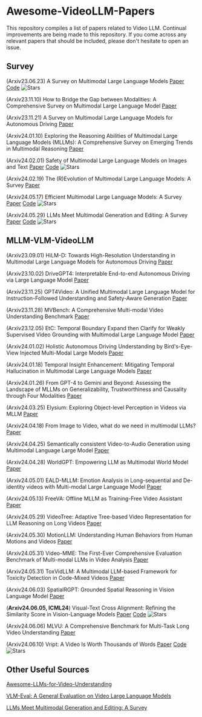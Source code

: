 # Awesome-VideoLLM-Papers
This repository compiles a list of papers related to Video LLM.  Continual improvements are being made to this repository. If you come across any relevant papers that should be included, please don't hesitate to open an issue.

## Survey

(Arxiv23.06.23) A Survey on Multimodal Large Language Models [Paper](https://arxiv.org/abs/2306.13549) [Code](https://github.com/BradyFU/Awesome-Multimodal-Large-Language-Models) ![Stars](https://img.shields.io/github/stars/BradyFU/Awesome-Multimodal-Large-Language-Models)

(Arxiv23.11.10) How to Bridge the Gap between Modalities: A Comprehensive Survey on Multimodal Large Language Model [Paper](https://arxiv.org/abs/2311.07594)

(Arxiv23.11.21) A Survey on Multimodal Large Language Models for Autonomous Driving [Paper](https://arxiv.org/abs/2311.12320)

(Arxiv24.01.10) Exploring the Reasoning Abilities of Multimodal Large Language Models (MLLMs): A Comprehensive Survey on Emerging Trends in Multimodal Reasoning [Paper](https://arxiv.org/abs/2401.06805) 

(Arxiv24.02.01) Safety of Multimodal Large Language Models on Images and Text [Paper](https://arxiv.org/abs/2402.00357) [Code](https://github.com/isXinLiu/MLLM-Safety-Collection) ![Stars](https://img.shields.io/github/stars/isXinLiu/MLLM-Safety-Collection)

(Arxiv24.02.19) The (R)Evolution of Multimodal Large Language Models: A Survey [Paper](https://arxiv.org/abs/2402.12451) 

(Arxiv24.05.17) Efficient Multimodal Large Language Models: A Survey [Paper](https://arxiv.org/abs/2405.10739) [Code](https://github.com/lijiannuist/Efficient-Multimodal-LLMs-Survey) ![Stars](https://img.shields.io/github/stars/lijiannuist/Efficient-Multimodal-LLMs-Survey)

(Arxiv24.05.29) LLMs Meet Multimodal Generation and Editing: A Survey [Paper](https://arxiv.org/abs/2405.19334) [Code](https://github.com/YingqingHe/Awesome-LLMs-meet-Multimodal-Generation) ![Stars](https://img.shields.io/github/stars/YingqingHe/Awesome-LLMs-meet-Multimodal-Generation)

## MLLM-VLM-VideoLLM

(Arxiv23.09.01) HiLM-D: Towards High-Resolution Understanding in Multimodal Large Language Models for Autonomous Driving [Paper](https://arxiv.org/abs/2309.05186) 

(Arxiv23.10.02) DriveGPT4: Interpretable End-to-end Autonomous Driving via Large Language Model [Paper](https://arxiv.org/abs/2310.01412) 

(Arxiv23.11.25) GPT4Video: A Unified Multimodal Large Language Model for lnstruction-Followed Understanding and Safety-Aware Generation [Paper](https://arxiv.org/abs/2311.16511) 

(Arxiv23.11.28) MVBench: A Comprehensive Multi-modal Video Understanding Benchmark [Paper](https://arxiv.org/abs/2311.17005) 

(Arxiv23.12.05) EtC: Temporal Boundary Expand then Clarify for Weakly Supervised Video Grounding with Multimodal Large Language Model [Paper](https://arxiv.org/abs/2312.02483) 

(Arxiv24.01.02) Holistic Autonomous Driving Understanding by Bird's-Eye-View Injected Multi-Modal Large Models [Paper](https://arxiv.org/abs/2401.00988) 

(Arxiv24.01.18) Temporal Insight Enhancement: Mitigating Temporal Hallucination in Multimodal Large Language Models [Paper](https://arxiv.org/abs/2309.05186) 

(Arxiv24.01.26) From GPT-4 to Gemini and Beyond: Assessing the Landscape of MLLMs on Generalizability, Trustworthiness and Causality through Four Modalities [Paper](https://arxiv.org/abs/2401.15071) 

(Arxiv24.03.25) Elysium: Exploring Object-level Perception in Videos via MLLM [Paper](https://arxiv.org/abs/2403.16558) 

(Arxiv24.04.18) From Image to Video, what do we need in multimodal LLMs? [Paper](https://arxiv.org/abs/2404.11865) 

(Arxiv24.04.25) Semantically consistent Video-to-Audio Generation using Multimodal Language Large Model [Paper](https://arxiv.org/abs/2404.16305) 

(Arxiv24.04.28) WorldGPT: Empowering LLM as Multimodal World Model [Paper](https://arxiv.org/abs/2404.18202) 

(Arxiv24.05.01) EALD-MLLM: Emotion Analysis in Long-sequential and De-identity videos with Multi-modal Large Language Model [Paper](https://arxiv.org/abs/2405.00574) 

(Arxiv24.05.13) FreeVA: Offline MLLM as Training-Free Video Assistant [Paper](https://arxiv.org/abs/2405.07798) 

(Arxiv24.05.29) VideoTree: Adaptive Tree-based Video Representation for LLM Reasoning on Long Videos [Paper](https://arxiv.org/abs/2405.19209) 

(Arxiv24.05.30) MotionLLM: Understanding Human Behaviors from Human Motions and Videos [Paper](https://arxiv.org/abs/2405.20340) 

(Arxiv24.05.31) Video-MME: The First-Ever Comprehensive Evaluation Benchmark of Multi-modal LLMs in Video Analysis [Paper](https://arxiv.org/abs/2405.21075) 

(Arxiv24.05.31) ToxVidLLM: A Multimodal LLM-based Framework for Toxicity Detection in Code-Mixed Videos [Paper](https://arxiv.org/abs/2405.20628) 

(Arxiv24.06.03) SpatialRGPT: Grounded Spatial Reasoning in Vision Language Model [Paper](https://arxiv.org/abs/2406.01584) 

(**Arxiv24.06.05, ICML24**) Visual-Text Cross Alignment: Refining the Similarity Score in Vision-Language Models [Paper](https://arxiv.org/abs/2406.02915) [Code](https://github.com/tmlr-group/WCA) ![Stars](https://img.shields.io/github/stars/tmlr-group/WCA)

(Arxiv24.06.06) MLVU: A Comprehensive Benchmark for Multi-Task Long Video Understanding [Paper](https://arxiv.org/abs/2406.04264) 

(Arxiv24.06.10) Vript: A Video Is Worth Thousands of Words [Paper](https://arxiv.org/abs/2406.06040) [Code](https://github.com/mutonix/Vript) ![Stars](https://img.shields.io/github/stars/mutonix/Vript)

## Other Useful Sources

[Awesome-LLMs-for-Video-Understanding](https://github.com/yunlong10/Awesome-LLMs-for-Video-Understanding)

[VLM-Eval: A General Evaluation on Video Large Language Models](https://github.com/zyayoung/Awesome-Video-LLMs)

[LLMs Meet Multimodal Generation and Editing: A Survey](https://github.com/YingqingHe/Awesome-LLMs-meet-Multimodal-Generation)

